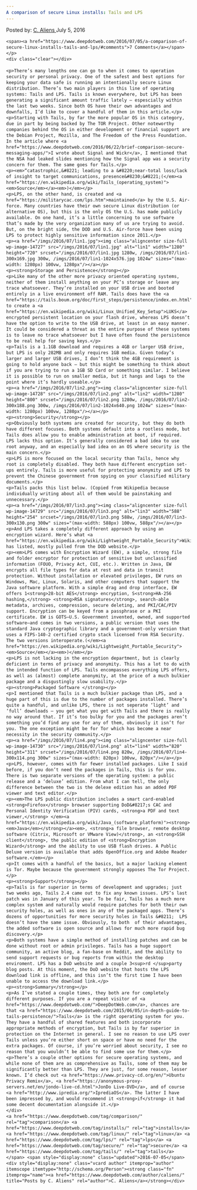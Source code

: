 ```yaml
---
A comparison of secure Linux installs: Tails and LPS
---
```

<article class="post-listing post-14726 post type-post status-publish format-standard has-post-thumbnail hentry  tag-comparison tag-installs tag-linux tag-lps tag-secure tag-tails">
    <div class="post-inner">
        <span>Posted by: <a href="https://www.deepdotweb.com/author/caliens/" title="">C. Aliens </a></span>
    <span>July 5, 2016</span>
    
    <span><a href="https://www.deepdotweb.com/2016/07/05/a-comparison-of-secure-linux-installs-tails-and-lps/#comments">7 Comments</a></span>
    </p>
    <div class="clear"></div>
    
    <p>There’s many lengths one can go to when it comes to operation security or personal privacy. One of the safest and best options for keeping your data safe is running an intentionally secure Linux distribution. There’s two main players in this line of operating systems: Tails and LPS. Tails is known everywhere, but LPS has been generating a significant amount traffic lately – espescially within the last two weeks. Since both OS have their own advantages and downfalls, I’d like to cover a handful of them in this article.</p>
    <p>Starting with Tails, by far the more popular OS in this category, due in part by being backed by The TOR Project. Other noteworthy companies behind the OS in either development or financial support are the Debian Project, Mozilla, and The Freedom of the Press Foundation. In the article where <a href="https://www.deepdotweb.com/2016/06/22/brief-comparison-secure-messaging-apps/">I wrote about Signal and Wickr</a>, I mentioned that the NSA had leaked slides mentioning how the Signal app was a security concern for them. The same goes for Tails.</p>
    <p><em>“catastrophic,&#8221; leading to a &#8220;near-total loss/lack of insight to target communications, presence&#8230;&#8221;(</em><a href="https://en.wikipedia.org/wiki/Tails_(operating_system)"><em>Source</em></a><em>)</em></p>
    <p>LPS, on the other hand, is created and <a href="https://militarycac.com/lps.htm">maintained</a> by the U.S. Air-force. Many countries have their own secure Linux distribution (or alternative OS), but this is the only OS the U.S. has made publicly available. On one hand, it’s a little concerning to use software that’s made by the very organization many of us are trying to avoid. But, on the bright side, the DOD and U.S. Air-force have been using LPS to protect highly sensitive information since 2011.</p>
    <p><a href="/imgs/2016/07/lin1.jpg"><img class="aligncenter size-full wp-image-14727" src="/imgs/2016/07/lin1.jpg" alt="lin1" width="1280" height="720" srcset="/imgs/2016/07/lin1.jpg 1280w, /imgs/2016/07/lin1-300x169.jpg 300w, /imgs/2016/07/lin1-1024x576.jpg 1024w" sizes="(max-width: 1280px) 100vw, 1280px"/></a></p>
    <p><strong>Storage and Persistence</strong></p>
    <p>Like many of the other more privacy oriented operating systems, neither of them install anything on your PC’s storage or leave any trace whatsoever. They’re installed on your USB drive and booted entirely in a live environment off RAM. Tails does have the <a href="https://tails.boum.org/doc/first_steps/persistence/index.en.html">option</a> to create a <a href="https://en.wikipedia.org/wiki/Linux_Unified_Key_Setup">LUKS</a> encrypted persistent location on your flash drive, whereas LPS doesn’t have the option to write to the USB drive, at least in an easy manner. It could be considered a threat as the entire purpose of these systems is to leave no trace whatsoever but I have often found the persistence to be real help for saving keys.</p>
    <p>Tails is a 1.1GB download and requires a 4GB or larger USB drive, but LPS is only 282MB and only requires 1GB media. Given today’s larger and larger USB drives, I don’t think the 4GB requirement is going to hold anyone back – but this might be something to think about if you are trying to run a 1GB SD Card or something similar. I believe it is possible to run on smaller media, but it hangs and lags to the point where it’s hardly useable.</p>
    <p><a href="/imgs/2016/07/lin2.png"><img class="aligncenter size-full wp-image-14728" src="/imgs/2016/07/lin2.png" alt="lin2" width="1280" height="800" srcset="/imgs/2016/07/lin2.png 1280w, /imgs/2016/07/lin2-300x188.png 300w, /imgs/2016/07/lin2-1024x640.png 1024w" sizes="(max-width: 1280px) 100vw, 1280px"/></a></p>
    <p><strong>Security</strong></p>
    <p>Obviously both systems are created for security, but they do both have different focuses. Both systems default into a rootless mode, but Tails does allow you to enable administration at boot, if required. LPS lacks this option. It’s generally considered a bad idea to use root anyway, and an especially bad idea on an OS where security is the main concern.</p>
    <p>LPS is more focused on the local security than Tails, hence why root is completely disabled. They both have different encryption set-ups entirely. Tails is more useful for protecting anonymity and LPS to prevent the Chinese government from spying on your classified military documents.</p>
    <p>Tails packs this list below. (Copied from Wikipedia because individually writing about all of them would be painstaking and unnecessary.</p>
    <p><a href="/imgs/2016/07/lin3.png"><img class="aligncenter size-full wp-image-14729" src="/imgs/2016/07/lin3.png" alt="lin3" width="588" height="254" srcset="/imgs/2016/07/lin3.png 588w, /imgs/2016/07/lin3-300x130.png 300w" sizes="(max-width: 588px) 100vw, 588px"/></a></p>
    <p>And LPS takes a completely different approach by using an encryption wizard. Here’s what <a href="https://en.wikipedia.org/wiki/Lightweight_Portable_Security">Wikipedia</a> has listed, mostly pulled from the DOD website.</p>
    <p><em>LPS comes with Encryption Wizard (EW), a simple, strong file and folder encryptor for protection of sensitive but unclassified information (FOUO, Privacy Act, CUI, etc.). Written in Java, EW encrypts all file types for data at rest and data in transit protection. Without installation or elevated privileges, EW runs on Windows, Mac, Linux, Solaris, and other computers that support the Java software platform. With a simple drag and drop interface, EW offers 1<strong>28-bit AES</strong> encryption, S<strong>HA-256 hashing,</strong> <strong>RSA signatures</strong>, search-able metadata, archives, compression, secure deleting, and PKI/CAC/PIV support. Encryption can be keyed from a passphrase or a PKI certificate. EW is GOTS—U.S. Government invented, owned, and supported software—and comes in two versions, a public version that uses the standard Java cryptographic library and a government-only version that uses a FIPS-140-2 certified crypto stack licensed from RSA Security. The two versions interoperate.(</em><a href="https://en.wikipedia.org/wiki/Lightweight_Portable_Security"><em>Source</em></a><em>)</em></p>
    <p>LPS is not lacking in the encryption department, but is clearly deficient in terms of privacy and anonymity. This has a lot to do with the intended function of LPS. Tails encompasses everything LPS offers, as well as (almost) complete anonymity, at the price of a much bulkier package and a disgustingly slow usability.</p>
    <p><strong>Packaged Software </strong></p>
    <p>I mentioned that Tails is a much bulkier package than LPS, and a huge part of this is due to the number of packages installed. There’s quite a handful, and unlike LPS, there is not seperate ‘light’ and ‘full’ downloads – you get what you get with Tails and there is really no way around that. If it’s too bulky for you and the packages aren’t something you’d find any use for any of them, obviously it isn’t for you. The one exception might be for Tor which has become a near necessity in the security community.</p>
    <p><a href="/imgs/2016/07/lin4.png"><img class="aligncenter size-full wp-image-14730" src="/imgs/2016/07/lin4.png" alt="lin4" width="820" height="311" srcset="/imgs/2016/07/lin4.png 820w, /imgs/2016/07/lin4-300x114.png 300w" sizes="(max-width: 820px) 100vw, 820px"/></a></p>
    <p>LPS, however, comes with far fewer installed packages. Like I said before, if you don’t need the packages in Tails, this is for you. There is two separate versions of the operating system: a public release and a ‘deluxe’ edition. From what I can tell, the only difference between the two is the delexe edition has an added PDF viewer and text editor.</p>
    <p><em>The LPS public distribution includes a smart card-enabled <strong>Firefox</strong> browser supporting DoD&#8217;s CAC and Personal Identity Verification (PIV) cards, <strong>a PDF and text viewer,</strong> </em><a href="https://en.wikipedia.org/wiki/Java_(software_platform)"><strong><em>Java</em></strong></a><em>, <strong>a file browser, remote desktop software (Citrix, Microsoft or VMware View)</strong>, an <strong>SSH client</strong>, the public edition of <strong>Encryption Wizard</strong> and the ability to use USB flash drives. A Public Deluxe version is available that adds OpenOffice.org and Adobe Reader software.</em></p>
    <p>It comes with a handful of the basics, but a major lacking element is Tor. Maybe because the government strongly opposes The Tor Project.</p>
    <p><strong>Support</strong></p>
    <p>Tails is far superior in terms of development and upgrades; just two weeks ago, Tails 2.4 came out to fix any known issues. LPS’s last patch was in January of this year. To be fair, Tails has a much more complex system and naturally would require patches for both their own security holes, as well as ones in any of the packaged apps. There’s dozens of opportunities for more security holes in Tails &#8211;  LPS doesn’t have the same issue. Obviously, to both  of their advantages, the added software is open source and allows for much more rapid bug discovery.</p>
    <p>Both systems have a simple method of installing patches and can be done without root or admin privileges. Tails has a huge support community, an active blog, a fan-base on Reddit, and the ability to send support requests or bug reports from within the desktop enviroment. LPS has a DoD website and a couple 3<sup>rd </sup>party blog posts. At this moment, the DoD website that hosts the LPS download link is offline, and this isn’t the first time I have been unable to access the download link.</p>
    <p><strong>Summary</strong></p>
    <p>As I’ve stated a couple times, they both are for completely different purposes. If you are a repeat visitor of <a href="https://www.deepdotweb.com/">DeepDotWeb.com</a>, chances are that <a href="https://www.deepdotweb.com/2015/06/05/in-depth-guide-to-tails-persistence/">Tails</a> is the right operating system for you. They have a handful of shared features and both incorporate appropriate methods of encryption, but Tails is by far superior in protection on the Internet in general. I see no reason to use LPS over Tails unless you’re either short on space or have no need for the extra packages. Of course, if you’re worried about security, I see no reason that you wouldn’t be able to find some use for them.</p>
    <p>There’s a couple other options for secure operating systems, and while none of them are as comprehensive as Tails, some of them may be significantly better than LPS. They are just, for some reason, lesser known. I’d check out <a href="https://www.privacy-cd.org/en/">Ubuntu Privacy Remix</a>, <a href="https://anonymous-proxy-servers.net/en/jondo-live-cd.html">JonDo Live-DVD</a>, and of course <a href="http://www.ipredia.org/">IprediaOS</a>. The latter I have been impressed by, and would recommend it <strong>if</strong> it had some decent documentation alongside it.</p>
    </div>
    <a href="https://www.deepdotweb.com/tag/comparison/" rel="tag">comparison</a> <a href="https://www.deepdotweb.com/tag/installs/" rel="tag">installs</a> <a href="https://www.deepdotweb.com/tag/linux/" rel="tag">linux</a> <a href="https://www.deepdotweb.com/tag/lps/" rel="tag">lps</a> <a href="https://www.deepdotweb.com/tag/secure/" rel="tag">secure</a> <a href="https://www.deepdotweb.com/tag/tails/" rel="tag">tails</a></span> <span style="display:none" class="updated">2016-07-05</span>
    <div style="display:none" class="vcard author" itemprop="author" itemscope itemtype="http://schema.org/Person"><strong class="fn" itemprop="name"><a href="https://www.deepdotweb.com/author/caliens/" title="Posts by C. Aliens" rel="author">C. Aliens</a></strong></div>
    
